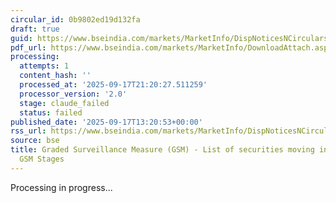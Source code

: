 ```yaml
---
circular_id: 0b9802ed19d132fa
draft: true
guid: https://www.bseindia.com/markets/MarketInfo/DispNoticesNCirculars.aspx?Noticeid={2408DB36-B9B7-487C-B89B-7C62F49A3B98}&noticeno=20250917-50&dt=09/17/2025&icount=50&totcount=57&flag=0
pdf_url: https://www.bseindia.com/markets/MarketInfo/DownloadAttach.aspx?id=20250917-50&attachedId=eaa63d66-1fbf-450f-8ed7-98898e768e87
processing:
  attempts: 1
  content_hash: ''
  processed_at: '2025-09-17T21:20:27.511259'
  processor_version: '2.0'
  stage: claude_failed
  status: failed
published_date: '2025-09-17T13:20:53+00:00'
rss_url: https://www.bseindia.com/markets/MarketInfo/DispNoticesNCirculars.aspx?Noticeid={2408DB36-B9B7-487C-B89B-7C62F49A3B98}&noticeno=20250917-50&dt=09/17/2025&icount=50&totcount=57&flag=0
source: bse
title: Graded Surveillance Measure (GSM) - List of securities moving into their respective
  GSM Stages
---
```


Processing in progress...